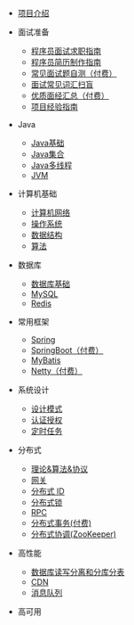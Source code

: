 
*  [项目介绍](./docs/a-0说明.md)
* 面试准备
  - [程序员面试求职指南](./docs/a-1程序员面试求职指南.md)
  - [程序员简历制作指南](./docs/a-2程序员简历制作指南.md)
  - [常见面试题自测（付费）](./docs/a-3常见面试题自测（付费）.md)
  - [面试常见词汇扫盲](./docs/a-4面试常见词汇扫盲.md)
  - [优质面经汇总（付费）](./docs/a-5优质面经汇总（付费）.md)
  - [项目经验指南](./docs/a-6项目经验指南.md)
* Java
  * [Java基础](./docs/b-1Java基础.md)
  * [Java集合](./docs/b-2Java集合.md)
  * [Java多线程](./docs/b-3Java多线程.md)
  * [JVM](./docs/b-4JVM.md)
* 计算机基础
  * [计算机网络](./docs/c-1计算机网络.md)
  * [操作系统](./docs/c-2操作系统.md)
  * [数据结构](./docs/c-3数据结构.md)
  * [算法](./docs/c-4算法.md)
* 数据库
  * [数据库基础](./docs/d-0数据库基础.md)
  * [MySQL](./docs/d-1-mysql.md)
  * [Redis](./docs/d-2-redis.md)
* 常用框架
  * [Spring](./docs/e-1spring.md)
  * [SpringBoot（付费）](./docs/e-2springboot(付费).md)
  * [MyBatis](./docs/e-3mybatis.md)
  * [Netty（付费）](./docs/e-4netty(付费).md)
* 系统设计
  * [设计模式](./docs/f-0设计模式.md)
  * [认证授权](./docs/f-1认证授权.md)
  * [定时任务](./docs/f-2定时任务.md)
*  分布式
   *  [理论&算法&协议](./docs/g-0分布式理论.md)
   *  [网关](./docs/g-1网关.md)
   *  [分布式 ID](./docs/g-2分布式id.md)
   *  [分布式锁](./docs/g-3分布式锁.md)
   *  [RPC](./docs/g-4rpc.md)
   *  [分布式事务(付费)](./docs/g-5分布式事务(付费).md)
   *  [分布式协调(ZooKeeper)](./docs/g-6分布式协调(ZooKeeper).md)
*  高性能

   *  [数据库读写分离和分库分表](./docs/h-0读写分离和分库分表.md)
   *  [CDN](./docs/h-1cdn.md)
   *  [消息队列](./docs/h-2消息队列.md)
*  高可用

